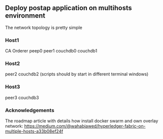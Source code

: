 ## Deploy postap application on multihosts environment

The network topology is pretty simple 

### Host1

CA
Orderer
peep0
peer1
couchdb0
couchdb1

### Host2
peer2
couchdb2 (scripts should by start in different terminal windows)

### Host3 
peer3
couchdb3

### Acknowledgements

The roadmap article with details how install docker swarm and own overlay network:
https://medium.com/@wahabjawed/hyperledger-fabric-on-multiple-hosts-a33b08ef24f

